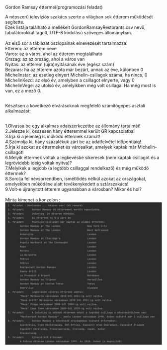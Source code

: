 Gordon Ramsay éttermei(programozási feladat)

A népszerű televíziós szakács szerte a világban sok étterem működését segítette.</br>
Ezek listája található a mellékelt GordonRamsayRestorants.csv nevű, tabulátorokkal tagolt, UTF-8 kódolású szöveges állományban.</br></br>
Az első sor a táblázat oszlopainak elnevezését tartalmazza:</br>
Etterem:  az étterem neve</br>
Varos:   az a város, ahol az étterem megtalálható</br>
Orszag:   az az ország, ahol a város van</br>
Nyitas:  az étterem (újra)nyitásának éve (egész szám)</br>
Bezaras:  ha az étterem azóta már bezárt, annak az éve, különben 0</br>
Michelinstar:   az esetleg elnyert Michelin-csillagok száma, ha nincs, 0</br>
MichelinKezd:   az első év, amelyben a csillagot elnyerte, vagy 0</br>
MichelinVege:   az utolsó év, amelyikben még volt csillaga. Ha még most is van, ez a mező 0.</br></br>

Készítsen a következő elvárásoknak megfelelő számítógépes asztali alkalmazást:</br></br>

1.Olvassa be egy alkalmas adatszerkezetbe az állomány tartalmát!</br>
2.Jelezze ki, összesen hány étteremmel került GR kapcsolatba!</br>
3.Írja ki a jelenleg is működő éttermek számát!</br>
4.Számolja ki, hány százalékuk zárt be az adatfelvétel időpontjáig!</br>
5.Írja ki azokat az éttermeket és városaikat, amelyek kaptak már Michelin-csillagot!</br>
6.Melyik éttermek voltak a legkevésbé sikeresek (nem kaptak csillagot és a legrövidebb ideig voltak nyitva)?</br>
7.Melyikek a legjobb (a legtöbb csillaggal rendelkező) és még működő éttermek?</br>
8.Sorolja fel névsorrendben, ismétlődés nélkül azokat az országokat, amelyekben működése alatt tevékenykedett a sztárszakács!</br>
9.Volt-e újranyitott étterem ugyanabban a városban? Mikor és hol?
<br><br>
Minta kimenet a konzolon :
<br>
![Példa kép](./konzol.jpg)
